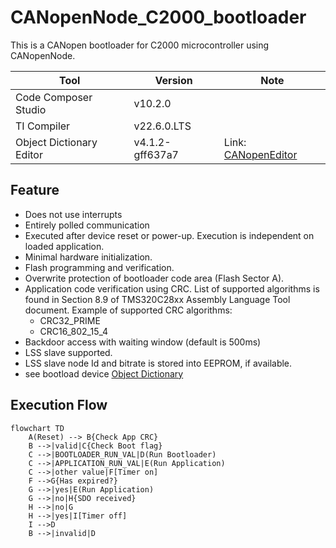 # CANopenNode_C2000_bootloader
This is a CANopen bootloader for C2000 microcontroller using CANopenNode.

| Tool                     | Version         | Note                    |
|--------------------------|-----------------|-------------------------|
| Code Composer Studio     | v10.2.0         |                         |
| TI Compiler              | v22.6.0.LTS     |                         |
| Object Dictionary Editor | v4.1.2-gff637a7 | Link: [CANopenEditor](https://github.com/CANopenNode/CANopenEditor) |

## Feature
- Does not use interrupts
- Entirely polled communication
- Executed after device reset or power-up.  Execution is independent on loaded application.
- Minimal hardware initialization.
- Flash programming and verification.
- Overwrite protection of bootloader code area (Flash Sector A).
- Application code verification using CRC.  List of supported algorithms is found in Section 8.9 of TMS320C28xx Assembly Language Tool document. Example of supported CRC algorithms:
    - CRC32_PRIME
    - CRC16_802_15_4
- Backdoor access with waiting window (default is 500ms)
- LSS slave supported.
- LSS slave node Id and bitrate is stored into EEPROM, if available.
- see bootload device [Object Dictionary](c2000_bootloader.md)

## Execution Flow
```mermaid
flowchart TD
    A(Reset) --> B{Check App CRC}
    B -->|valid|C{Check Boot flag}
    C -->|BOOTLOADER_RUN_VAL|D(Run Bootloader)
    C -->|APPLICATION_RUN_VAL|E(Run Application)
    C -->|other value|F[Timer on]
    F -->G{Has expired?}
    G -->|yes|E(Run Application)
    G -->|no|H{SDO received}
    H -->|no|G
    H -->|yes|I[Timer off]
    I -->D
    B -->|invalid|D
```